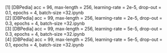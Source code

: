 [1] [DBPedia] acc = 96, max-length = 256, learning-rate = 2e-5, drop-out = 0.1, epochs = 4, batch-size =32.ipynb
<br>
[2] [DBPedia] acc = 99, max-length = 256, learning-rate = 2e-5, drop-out = 0.3, epochs = 4, batch-size =32.ipynb
<br>
[3] [DBPedia] acc = 99, max-length = 256, learning-rate = 5e-5, drop-out = 0.3, epochs = 4, batch-size =32.ipynb
<br>
[4] [DBPedia] acc = 99, max-length = 256, learning-rate = 5e-5, drop-out = 0.1, epochs = 4, batch-size =32.ipynb
